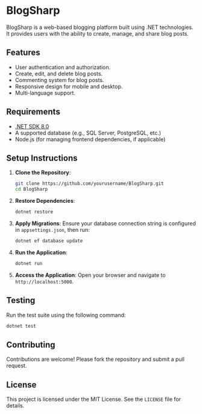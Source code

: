 # BlogSharp

BlogSharp is a web-based blogging platform built using .NET technologies. It provides users with the ability to create, manage, and share blog posts.

## Features

- User authentication and authorization.
- Create, edit, and delete blog posts.
- Commenting system for blog posts.
- Responsive design for mobile and desktop.
- Multi-language support.

## Requirements

- [.NET SDK 8.0](https://dotnet.microsoft.com/download/dotnet/8.0)
- A supported database (e.g., SQL Server, PostgreSQL, etc.)
- Node.js (for managing frontend dependencies, if applicable)

## Setup Instructions

1. **Clone the Repository**:

   ```bash
   git clone https://github.com/yourusername/BlogSharp.git
   cd BlogSharp
   ```

2. **Restore Dependencies**:

   ```bash
   dotnet restore
   ```

3. **Apply Migrations**:
   Ensure your database connection string is configured in `appsettings.json`, then run:

   ```bash
   dotnet ef database update
   ```

4. **Run the Application**:

   ```bash
   dotnet run
   ```

5. **Access the Application**:
   Open your browser and navigate to `http://localhost:5000`.

## Testing

Run the test suite using the following command:

```bash
dotnet test
```

## Contributing

Contributions are welcome! Please fork the repository and submit a pull request.

## License

This project is licensed under the MIT License. See the `LICENSE` file for details.
